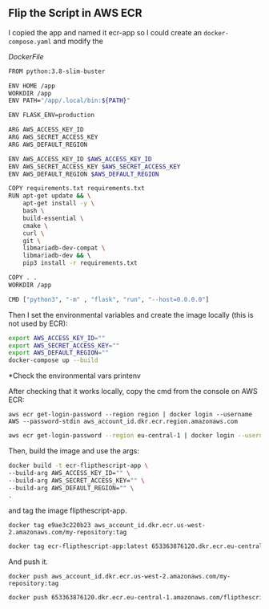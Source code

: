 ## Flip the Script in AWS ECR

I copied the app and named it ecr-app so I could create an `docker-compose.yaml` and modify the 

*DockerFile*
```sh
FROM python:3.8-slim-buster

ENV HOME /app
WORKDIR /app
ENV PATH="/app/.local/bin:${PATH}"

ENV FLASK_ENV=production

ARG AWS_ACCESS_KEY_ID
ARG AWS_SECRET_ACCESS_KEY
ARG AWS_DEFAULT_REGION

ENV AWS_ACCESS_KEY_ID $AWS_ACCESS_KEY_ID
ENV AWS_SECRET_ACCESS_KEY $AWS_SECRET_ACCESS_KEY
ENV AWS_DEFAULT_REGION $AWS_DEFAULT_REGION

COPY requirements.txt requirements.txt
RUN apt-get update && \
    apt-get install -y \
    bash \
    build-essential \
    cmake \  
    curl \
    git \
    libmariadb-dev-compat \
    libmariadb-dev && \ 
    pip3 install -r requirements.txt

COPY . .
WORKDIR /app

CMD ["python3", "-m" , "flask", "run", "--host=0.0.0.0"]
```

Then I set the environmental variables and create the image locally (this is not used by ECR):

```sh
export AWS_ACCESS_KEY_ID=""
export AWS_SECRET_ACCESS_KEY=""
export AWS_DEFAULT_REGION=""
docker-compose up --build
```

*Check the environmental vars printenv

After checking that it works locally, copy the cmd from the console on AWS ECR:

`aws ecr get-login-password --region region | docker login --username AWS --password-stdin aws_account_id.dkr.ecr.region.amazonaws.com`

```sh
aws ecr get-login-password --region eu-central-1 | docker login --username AWS --password-stdin 653363876120.dkr.ecr.eu-central-1.amazonaws.com
```

Then, build the image and use the args:

```sh
docker build -t ecr-flipthescript-app \
--build-arg AWS_ACCESS_KEY_ID="" \
--build-arg AWS_SECRET_ACCESS_KEY="" \
--build-arg AWS_DEFAULT_REGION="" \
.
```

and tag the image flipthescript-app.

`docker tag e9ae3c220b23 aws_account_id.dkr.ecr.us-west-2.amazonaws.com/my-repository:tag`

```sh
docker tag ecr-flipthescript-app:latest 653363876120.dkr.ecr.eu-central-1.amazonaws.com/flipthescript:latest
```

And push it.

`docker push aws_account_id.dkr.ecr.us-west-2.amazonaws.com/my-repository:tag`

```sh
docker push 653363876120.dkr.ecr.eu-central-1.amazonaws.com/flipthescript:latest
```
